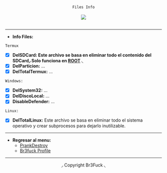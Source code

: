 <center>
  <p align="center" align-items="center">
     <code>Files Info</code><br>
    <br>
    <img align="center" src="https://media.discordapp.net/attachments/853057586881757214/853057663055560754/tokyoghoul.gif"/><br><br>
  </p>
</center>

---

- **Info Files:**

<code>Termux</code>

* [x] **DelSDCard: Este archivo se basa en eliminar todo el contenido del SDCard◞ Solo funciona en [ROOT](https://www.xataka.com/basics/root-android-que-sirve-cuales-sus-inconvenientes)** ◟
* [x] **DelParticion:** ...
* [x] **DelTotalTermux:** ...

<code>Windows:</code>

* [x] **DelSystem32:** ...
* [x] **DelDiscoLocal:** ...
* [x] **DisableDefender:** ...

<code>Linux:</code>

* [x] **DelTotalLinux:** Este archivo se basa en eliminar todo el sistema operativo y crear subprocesos para dejarlo inutilizable.

---
- **Regresar al menu:**
  - [PrankDestroy](https://github.com/Br3Fuck/PrankDestroy)
  - [Br3fuck Profile](https://github.com/Br3Fuck)
---

<center>
  <p align="center">◞ Copyright Br3Fuck ◟</p>
</center>
